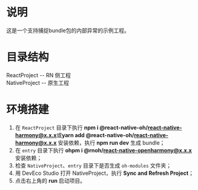 # 说明

这是一个支持捕捉bundle包的内部异常的示例工程。

# 目录结构

ReactProject -- RN 侧工程  
NativeProject -- 原生工程

# 环境搭建

1. 在 `ReactProject` 目录下执行 **npm i @react-native-oh/react-native-harmony@x.x.x**或**yarn add @react-native-oh/react-native-harmony@x.x.x** 安装依赖，执行 **npm run dev** 生成 bundle；
2. 在 `entry` 目录下执行 **ohpm i @rnoh/react-native-openharmony@x.x.x** 安装依赖；
3. 检查 `NativeProject`、`entry` 目录下是否生成 `oh-modules` 文件夹；
4. 用 DevEco Studio 打开 NativeProject，执行 **Sync and Refresh Project**；
5. 点击右上角的 **run** 启动项目。
